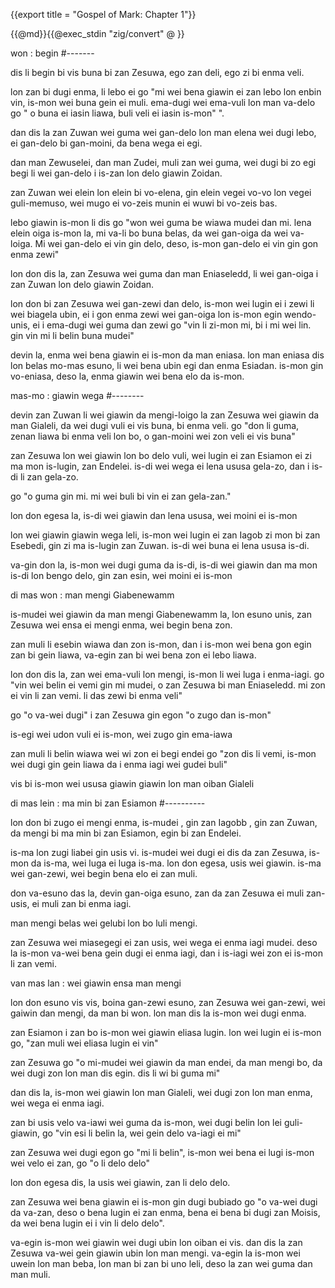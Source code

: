 {{export title = "Gospel of Mark:  Chapter 1"}}

{{@md}}{{@exec_stdin "zig/convert" @ }}

won : begin
#-------

dis li begin bi vis buna bi zan Zesuwa, ego zan deli, ego zi bi enma veli. 

lon zan bi dugi enma, li lebo ei go "mi wei bena giawin ei zan lebo lon enbin vin, is-mon wei buna gein ei muli. ema-dugi wei ema-vuli lon man va-delo go " o buna ei iasin liawa, buli veli ei iasin is-mon" ".

dan dis la zan Zuwan wei guma wei gan-delo lon man elena wei dugi lebo, ei gan-delo bi gan-moini, da bena wega ei egi.

dan man Zewuselei, dan man Zudei, muli zan wei guma, wei dugi bi zo egi begi li wei gan-delo i is-zan lon delo giawin Zoidan.

zan Zuwan wei elein lon elein bi vo-elena, gin elein vegei vo-vo lon vegei guli-memuso, wei mugo ei vo-zeis munin ei wuwi bi vo-zeis bas.

lebo giawin is-mon li dis go "won wei guma be wiawa mudei dan mi. lena elein oiga is-mon la, mi va-li bo buna belas, da wei gan-oiga da wei va-loiga.  Mi wei gan-delo ei vin gin delo, deso, is-mon gan-delo ei vin gin gon enma zewi"

lon don dis la, zan Zesuwa wei guma dan man Eniaseledd, li wei gan-oiga i zan Zuwan lon delo giawin Zoidan.

lon don bi zan Zesuwa wei gan-zewi dan delo, is-mon wei lugin ei i zewi li wei biagela ubin, ei i gon enma zewi wei gan-oiga lon is-mon egin wendo-unis, ei i ema-dugi wei guma dan zewi go "vin li zi-mon mi, bi i mi wei lin. gin vin mi li belin buna mudei"

devin la, enma wei bena giawin ei is-mon da man eniasa. lon man eniasa dis lon belas mo-mas esuno, li wei bena ubin egi dan enma Esiadan. is-mon gin vo-eniasa, deso la, enma giawin wei bena elo da is-mon.

mas-mo : giawin wega
#--------

devin zan Zuwan li wei giawin da mengi-loigo la zan Zesuwa wei giawin da man Gialeli, da wei dugi vuli ei vis buna, bi enma veli. go "don li guma, zenan liawa bi enma veli lon bo, o gan-moini wei zon veli ei vis buna"

zan Zesuwa lon wei giawin lon bo delo vuli, wei lugin ei zan Esiamon ei zi ma mon is-lugin, zan Endelei. is-di wei wega ei lena ususa gela-zo, dan i is-di li zan gela-zo.

go "o guma gin mi. mi wei buli bi vin ei zan gela-zan."

lon don egesa la, is-di wei giawin dan lena ususa, wei moini ei is-mon

lon wei giawin giawin wega leli, is-mon wei lugin ei zan Iagob zi mon bi zan Esebedi, gin zi ma is-lugin zan Zuwan. is-di wei buna ei lena ususa is-di. 

va-gin don la, is-mon wei dugi guma da is-di, is-di wei giawin dan ma mon is-di lon bengo delo, gin zan esin, wei moini ei is-mon

di mas won : man mengi Giabenewamm

is-mudei wei giawin da man mengi Giabenewamm la, lon esuno unis, zan Zesuwa wei ensa ei mengi enma, wei begin bena zon.

zan muli li esebin wiawa dan zon is-mon, dan i is-mon wei bena gon egin zan bi gein liawa, va-egin zan bi wei bena zon ei lebo liawa.

lon don dis la, zan wei ema-vuli lon mengi, is-mon li wei luga i enma-iagi. go "vin wei belin ei vemi gin mi mudei, o zan Zesuwa bi man Eniaseledd. mi zon ei vin li zan vemi. li das zewi bi enma veli"

go "o va-wei dugi" i zan Zesuwa gin egon "o zugo dan is-mon"

is-egi wei udon vuli ei is-mon, wei zugo gin ema-iawa

zan muli li belin wiawa wei wi zon ei begi endei go "zon dis li vemi, is-mon wei dugi gin gein liawa da i enma iagi wei gudei buli"

vis bi is-mon wei ususa giawin giawin lon man oiban Gialeli 

di mas lein : ma min bi zan Esiamon
#----------

lon don bi zugo ei mengi enma, is-mudei , gin zan Iagobb , gin zan Zuwan, da mengi bi ma min bi zan Esiamon, egin bi zan Endelei.

is-ma lon zugi liabei gin usis vi. is-mudei wei dugi ei dis da zan Zesuwa, is-mon da is-ma, wei luga ei luga is-ma. lon don egesa, usis wei giawin. is-ma wei gan-zewi, wei begin bena elo ei zan muli.

don va-esuno das la, devin gan-oiga esuno, zan da zan Zesuwa ei muli zan-usis, ei muli zan bi enma iagi. 

man mengi belas wei gelubi lon bo luli mengi.

zan Zesuwa wei miasegegi ei zan usis, wei wega ei enma iagi mudei. deso la is-mon va-wei bena gein dugi ei enma iagi, dan i is-iagi wei zon ei is-mon li zan vemi.

van mas lan : wei giawin ensa man mengi

lon don esuno vis vis, boina gan-zewi esuno, zan Zesuwa wei gan-zewi, wei gaiwin dan mengi, da man bi won. lon man dis la is-mon wei dugi enma.

zan Esiamon i zan bo is-mon wei giawin eliasa lugin. lon wei lugin ei is-mon go, "zan muli wei eliasa lugin ei vin"

zan Zesuwa go "o mi-mudei wei giawin da man endei, da man mengi bo, da wei dugi zon lon man dis egin. dis li wi bi guma mi"

dan dis la, is-mon wei giawin lon man Gialeli, wei dugi zon lon man enma, wei wega ei enma iagi.

zan bi usis velo va-iawi wei guma da is-mon, wei dugi belin lon lei guli-giawin, go "vin esi li belin la, wei gein delo va-iagi ei mi"

zan Zesuwa wei dugi egon go "mi li belin", is-mon wei bena ei lugi is-mon wei velo ei zan, go "o li delo delo"

lon don egesa dis, la usis wei giawin, zan li delo delo.

zan Zesuwa wei bena giawin ei is-mon gin dugi bubiado go "o va-wei dugi da va-zan, deso o bena lugin ei zan enma, bena ei bena bi dugi zan Moisis, da wei bena lugin ei i vin li delo delo".

va-egin is-mon wei giawin wei dugi ubin lon oiban ei vis. dan dis la zan Zesuwa va-wei gein giawin ubin lon man mengi. va-egin la is-mon wei uwein lon man beba, lon man bi zan bi uno leli, deso la zan wei guma dan man muli.


